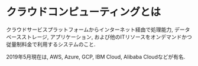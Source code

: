 # クラウドコンピューティングとは
クラウドサービスプラットフォームからインターネット経由で処理能力, データベースストレージ, アプリケーション, および他のITリソースをオンデマンドかつ従量制料金で利用するシステムのこと.

2019年5月現在は, AWS, Azure, GCP, IBM Cloud, Alibaba Cloudなどが有名.
